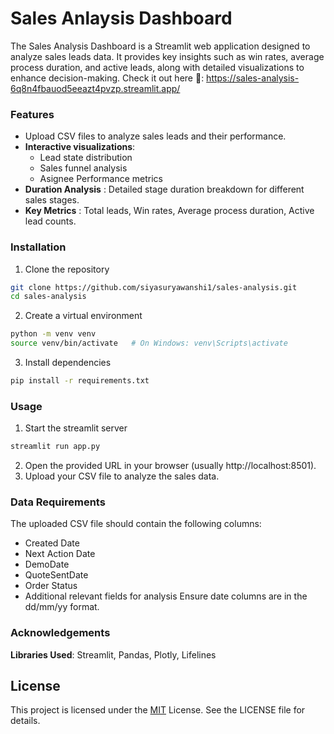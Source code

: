 
# Sales Anlaysis Dashboard

The Sales Analysis Dashboard is a Streamlit web application designed to analyze sales leads data. It provides key insights such as win rates, average process duration, and active leads, along with detailed visualizations to enhance decision-making.
Check it out here 🚀: https://sales-analysis-6q8n4fbauod5eeazt4pvzp.streamlit.app/ 

### Features
- Upload CSV files to analyze sales leads and their performance.
- **Interactive visualizations**:
    - Lead state distribution
    - Sales funnel analysis
    - Asignee Performance metrics
- **Duration Analysis** : Detailed stage duration breakdown for different sales stages.
- **Key Metrics** : Total leads, Win rates, Average process duration, Active lead counts. 


### Installation
1. Clone the repository
```bash
git clone https://github.com/siyasuryawanshi1/sales-analysis.git
cd sales-analysis
```
2. Create a virtual environment 
```bash
python -m venv venv
source venv/bin/activate   # On Windows: venv\Scripts\activate
```
3. Install dependencies
```bash
pip install -r requirements.txt
```

### Usage
1. Start the streamlit server
```bash
streamlit run app.py
```
2. Open the provided URL in your browser (usually http://localhost:8501).
3. Upload your CSV file to analyze the sales data.


### Data Requirements

The uploaded CSV file should contain the following columns:
- Created Date
- Next Action Date
- DemoDate
- QuoteSentDate
- Order Status
- Additional relevant fields for analysis
Ensure date columns are in the dd/mm/yy format.


### Acknowledgements
**Libraries Used**: Streamlit, Pandas, Plotly, Lifelines


## License
This project is licensed under the [MIT](https://choosealicense.com/licenses/mit/) License. See the LICENSE file for details.


